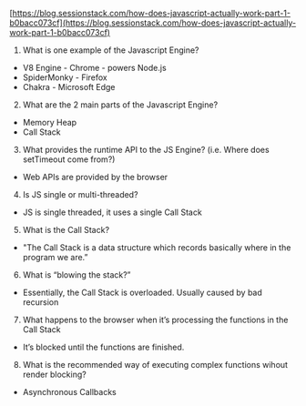 [https://blog.sessionstack.com/how-does-javascript-actually-work-part-1-b0bacc073cf](https://blog.sessionstack.com/how-does-javascript-actually-work-part-1-b0bacc073cf)

1) What is one example of the Javascript Engine?

  * V8 Engine - Chrome - powers Node.js
  * SpiderMonky - Firefox
  * Chakra - Microsoft Edge

2) What are the 2 main parts of the Javascript Engine?

  * Memory Heap
  * Call Stack

3) What provides the runtime API to the JS Engine? (i.e. Where does setTimeout come from?)
  
  * Web APIs are provided by the browser

4) Is JS single or multi-threaded?

  * JS is single threaded, it uses a single Call Stack

5) What is the Call Stack?
  
  * "The Call Stack is a data structure which records basically where in the program we are.”

6) What is “blowing the stack?”

  * Essentially, the Call Stack is overloaded. Usually caused by bad recursion

7) What happens to the browser when it’s processing the functions in the Call Stack

  * It’s blocked until the functions are finished.

8) What is the recommended way of executing complex functions wihout render blocking?

  * Asynchronous Callbacks